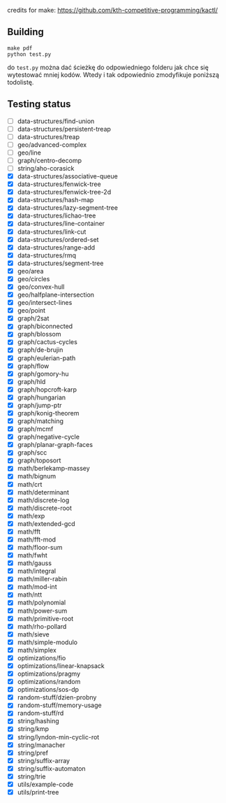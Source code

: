 credits for make: https://github.com/kth-competitive-programming/kactl/

## Building

```
make pdf
python test.py
```
do `test.py` można dać ścieżkę do odpowiedniego folderu jak chce się wytestować mniej kodów.
Wtedy i tak odpowiednio zmodyfikuje poniższą todolistę.

## Testing status
- [ ] data-structures/find-union
- [ ] data-structures/persistent-treap
- [ ] data-structures/treap
- [ ] geo/advanced-complex
- [ ] geo/line
- [ ] graph/centro-decomp
- [ ] string/aho-corasick
- [x] data-structures/associative-queue
- [x] data-structures/fenwick-tree
- [x] data-structures/fenwick-tree-2d
- [x] data-structures/hash-map
- [x] data-structures/lazy-segment-tree
- [x] data-structures/lichao-tree
- [x] data-structures/line-container
- [x] data-structures/link-cut
- [x] data-structures/ordered-set
- [x] data-structures/range-add
- [x] data-structures/rmq
- [x] data-structures/segment-tree
- [x] geo/area
- [x] geo/circles
- [x] geo/convex-hull
- [x] geo/halfplane-intersection
- [x] geo/intersect-lines
- [x] geo/point
- [x] graph/2sat
- [x] graph/biconnected
- [x] graph/blossom
- [x] graph/cactus-cycles
- [x] graph/de-brujin
- [x] graph/eulerian-path
- [x] graph/flow
- [x] graph/gomory-hu
- [x] graph/hld
- [x] graph/hopcroft-karp
- [x] graph/hungarian
- [x] graph/jump-ptr
- [x] graph/konig-theorem
- [x] graph/matching
- [x] graph/mcmf
- [x] graph/negative-cycle
- [x] graph/planar-graph-faces
- [x] graph/scc
- [x] graph/toposort
- [x] math/berlekamp-massey
- [x] math/bignum
- [x] math/crt
- [x] math/determinant
- [x] math/discrete-log
- [x] math/discrete-root
- [x] math/exp
- [x] math/extended-gcd
- [x] math/fft
- [x] math/fft-mod
- [x] math/floor-sum
- [x] math/fwht
- [x] math/gauss
- [x] math/integral
- [x] math/miller-rabin
- [x] math/mod-int
- [x] math/ntt
- [x] math/polynomial
- [x] math/power-sum
- [x] math/primitive-root
- [x] math/rho-pollard
- [x] math/sieve
- [x] math/simple-modulo
- [x] math/simplex
- [x] optimizations/fio
- [x] optimizations/linear-knapsack
- [x] optimizations/pragmy
- [x] optimizations/random
- [x] optimizations/sos-dp
- [x] random-stuff/dzien-probny
- [x] random-stuff/memory-usage
- [x] random-stuff/rd
- [x] string/hashing
- [x] string/kmp
- [x] string/lyndon-min-cyclic-rot
- [x] string/manacher
- [x] string/pref
- [x] string/suffix-array
- [x] string/suffix-automaton
- [x] string/trie
- [x] utils/example-code
- [x] utils/print-tree

